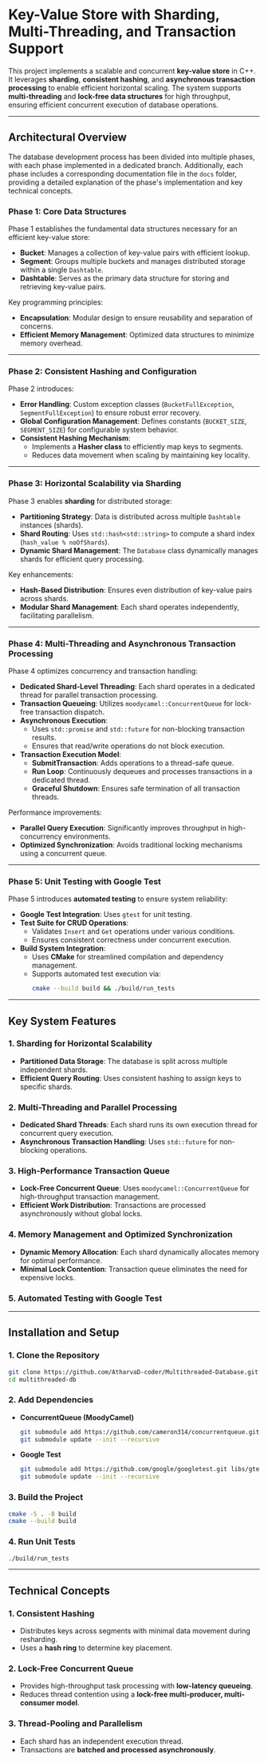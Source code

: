 # Key-Value Store with Sharding, Multi-Threading, and Transaction Support

This project implements a scalable and concurrent **key-value store** in C++. It leverages **sharding**, **consistent hashing**, and **asynchronous transaction processing** to enable efficient horizontal scaling. The system supports **multi-threading** and **lock-free data structures** for high throughput, ensuring efficient concurrent execution of database operations.

---

## Architectural Overview

The database development process has been divided into multiple phases, with each phase implemented in a dedicated branch. Additionally, each phase includes a corresponding documentation file in the `docs` folder, providing a detailed explanation of the phase's implementation and key technical concepts.

### Phase 1: Core Data Structures
Phase 1 establishes the fundamental data structures necessary for an efficient key-value store:
- **Bucket**: Manages a collection of key-value pairs with efficient lookup.
- **Segment**: Groups multiple buckets and manages distributed storage within a single `Dashtable`.
- **Dashtable**: Serves as the primary data structure for storing and retrieving key-value pairs.

Key programming principles:
- **Encapsulation**: Modular design to ensure reusability and separation of concerns.
- **Efficient Memory Management**: Optimized data structures to minimize memory overhead.

---

### Phase 2: Consistent Hashing and Configuration
Phase 2 introduces:
- **Error Handling**: Custom exception classes (`BucketFullException`, `SegmentFullException`) to ensure robust error recovery.
- **Global Configuration Management**: Defines constants (`BUCKET_SIZE`, `SEGMENT_SIZE`) for configurable system behavior.
- **Consistent Hashing Mechanism**:
  - Implements a **Hasher class** to efficiently map keys to segments.
  - Reduces data movement when scaling by maintaining key locality.

---

### Phase 3: Horizontal Scalability via Sharding
Phase 3 enables **sharding** for distributed storage:
- **Partitioning Strategy**: Data is distributed across multiple `Dashtable` instances (shards).
- **Shard Routing**: Uses `std::hash<std::string>` to compute a shard index (`hash_value % noOfShards`).
- **Dynamic Shard Management**: The `Database` class dynamically manages shards for efficient query processing.

Key enhancements:
- **Hash-Based Distribution**: Ensures even distribution of key-value pairs across shards.
- **Modular Shard Management**: Each shard operates independently, facilitating parallelism.

---

### Phase 4: Multi-Threading and Asynchronous Transaction Processing
Phase 4 optimizes concurrency and transaction handling:
- **Dedicated Shard-Level Threading**: Each shard operates in a dedicated thread for parallel transaction processing.
- **Transaction Queueing**: Utilizes `moodycamel::ConcurrentQueue` for lock-free transaction dispatch.
- **Asynchronous Execution**:
  - Uses `std::promise` and `std::future` for non-blocking transaction results.
  - Ensures that read/write operations do not block execution.
- **Transaction Execution Model**:
  - **SubmitTransaction**: Adds operations to a thread-safe queue.
  - **Run Loop**: Continuously dequeues and processes transactions in a dedicated thread.
  - **Graceful Shutdown**: Ensures safe termination of all transaction threads.

Performance improvements:
- **Parallel Query Execution**: Significantly improves throughput in high-concurrency environments.
- **Optimized Synchronization**: Avoids traditional locking mechanisms using a concurrent queue.

---

### Phase 5: Unit Testing with Google Test
Phase 5 introduces **automated testing** to ensure system reliability:
- **Google Test Integration**: Uses `gtest` for unit testing.
- **Test Suite for CRUD Operations**:
  - Validates `Insert` and `Get` operations under various conditions.
  - Ensures consistent correctness under concurrent execution.
- **Build System Integration**:
  - Uses **CMake** for streamlined compilation and dependency management.
  - Supports automated test execution via:
    ```bash
    cmake --build build && ./build/run_tests
    ```

---

## Key System Features
### 1. Sharding for Horizontal Scalability
- **Partitioned Data Storage**: The database is split across multiple independent shards.
- **Efficient Query Routing**: Uses consistent hashing to assign keys to specific shards.

### 2. Multi-Threading and Parallel Processing
- **Dedicated Shard Threads**: Each shard runs its own execution thread for concurrent query execution.
- **Asynchronous Transaction Handling**: Uses `std::future` for non-blocking operations.

### 3. High-Performance Transaction Queue
- **Lock-Free Concurrent Queue**: Uses `moodycamel::ConcurrentQueue` for high-throughput transaction management.
- **Efficient Work Distribution**: Transactions are processed asynchronously without global locks.

### 4. Memory Management and Optimized Synchronization
- **Dynamic Memory Allocation**: Each shard dynamically allocates memory for optimal performance.
- **Minimal Lock Contention**: Transaction queue eliminates the need for expensive locks.

### 5. Automated Testing with Google Test

---

## Installation and Setup

### 1. Clone the Repository
```bash
git clone https://github.com/AtharvaD-coder/Multithreaded-Database.git
cd multithreaded-db
```

### 2. Add Dependencies
- **ConcurrentQueue (MoodyCamel)**
  ```bash
  git submodule add https://github.com/cameron314/concurrentqueue.git libs/concurrentqueue
  git submodule update --init --recursive
  ```
- **Google Test**
  ```bash
  git submodule add https://github.com/google/googletest.git libs/gtest
  git submodule update --init --recursive
  ```

### 3. Build the Project
```bash
cmake -S . -B build
cmake --build build
```

### 4. Run Unit Tests
```bash
./build/run_tests
```

---

## Technical Concepts
### 1. Consistent Hashing
- Distributes keys across segments with minimal data movement during resharding.
- Uses a **hash ring** to determine key placement.

### 2. Lock-Free Concurrent Queue
- Provides high-throughput task processing with **low-latency queueing**.
- Reduces thread contention using a **lock-free multi-producer, multi-consumer model**.

### 3. Thread-Pooling and Parallelism
- Each shard has an independent execution thread.
- Transactions are **batched and processed asynchronously**.
